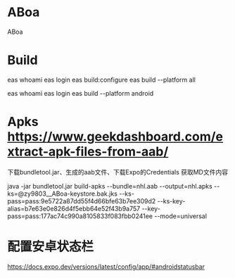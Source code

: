# ABoa
ABoa

# Build
eas whoami
eas login
eas build:configure
eas build --platform all

eas whoami
eas login
eas build --platform android

# Apks https://www.geekdashboard.com/extract-apk-files-from-aab/
下载bundletool.jar、生成的aab文件、下载Expo的Credentials 获取MD文件内容

java -jar bundletool.jar build-apks --bundle=nhl.aab --output=nhl.apks --ks=@zy9803__ABoa-keystore.bak.jks --ks-pass=pass:9e5722a87dd55f4d66bfe63b7ee309d2 --ks-key-alias=b7e63e0e826d4f5ebb64e52f43b9a757 --key-pass=pass:177ac74c990a8105833f083fbb0241ee --mode=universal


# 配置安卓状态栏
https://docs.expo.dev/versions/latest/config/app/#androidstatusbar

